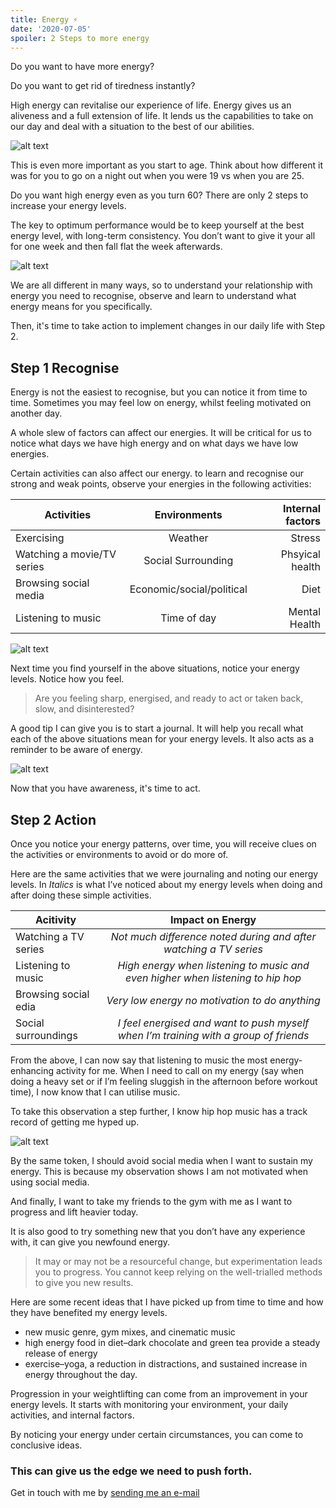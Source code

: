 ```yaml
---
title: Energy ⚡
date: '2020-07-05'
spoiler: 2 Steps to more energy
---
```


Do you want to have more energy? 

Do you want to get rid of tiredness instantly?

High energy can revitalise our experience of life. Energy gives us an aliveness and a full extension of life. It lends us the capabilities to take on our day and deal with a situation to the best of our abilities.

![alt text](https://commonwealthsportsclub.com/wp-content/uploads/2019/06/sunrise-workout.jpg "Life")

This is even more important as you start to age. Think about how different it was for you to go on a night out when you were 19 vs when you are 25. 

Do you want high energy even as you turn 60? There are only 2 steps to increase your energy levels.

The key to optimum performance would be to keep yourself at the best energy level, with long-term consistency. You don’t want to give it your all for one week and then fall flat the week afterwards.

![alt text](https://encrypted-tbn0.gstatic.com/images?q=tbn%3AANd9GcQzjJ2l5k1mwnriq4-0uCfnF57P4KfH2ZR_Aw&usqp=CAU "consistency")

We are all different in many ways, so to understand your relationship with energy you need to recognise, observe and learn to understand what energy means for you specifically. 

Then, it's time to take action to implement changes in our daily life with Step 2.

## Step 1 Recognise

Energy is not the easiest to recognise, but you can notice it from time to time. Sometimes you may feel low on energy, whilst feeling motivated on another day.

A whole slew of factors can affect our energies. It will be critical for us to notice what days we have high energy and on what days we have low energies.


Certain activities can also affect our energy. to learn and recognise our strong and weak points, observe your energies in the following activities:

| Activities        | Environments          | Internal factors  |
| ------------- |:-------------:| -----:|
| Exercising     | Weather | Stress |
| Watching a movie/TV series | Social Surrounding | Phsyical health|
| Browsing social media | Economic/social/political | Diet|
| Listening to music | Time of day  | Mental Health |

![alt text](https://www.kindpng.com/picc/m/178-1788772_environmental-factors-that-affect-health-hd-png-download.png "Internal and External Factors")

Next time you find yourself in the above situations, notice your energy levels. Notice how you feel. 

> Are you feeling sharp, energised, and ready to act or taken back, slow, and disinterested? 

A good tip I can give you is to start a journal. It will help you recall what each of the above situations mean for your energy levels. It also acts as a reminder to be aware of energy.

![alt text](https://elearningindustry.com/wp-content/uploads/2019/10/how-design-thinking-transforming-learning-experience-free-ebook.jpg "learning")

Now that you have awareness, it's time to act.

## Step 2 Action

Once you notice your energy patterns, over time, you will receive clues on the activities or environments to avoid or do more of.

Here are the same activities that we were journaling and noting our energy levels. In *Italics* is what I’ve noticed about my energy levels when doing and after doing these simple activities.

| Acitivity       | Impact on Energy       |
| ------------- |:-------------:| 
| Watching a TV series| _Not much difference noted during and after watching a TV series_ |
| Listening to music     | _High energy when listening to music and even higher when listening to hip hop_  |  
| Browsing social edia| _Very low energy no motivation to do anything_     |  
| Social surroundings| _I feel energised and want to push myself when I’m training with a group of friends_|  

From the above, I can now say that listening to music the most energy-enhancing activity for me. When I need to call on my energy (say when doing a heavy set or if I’m feeling sluggish in the afternoon before workout time), I now know that I can utilise music. 

To take this observation a step further, I know hip hop music has a track record of getting me hyped up.

![alt text](https://www.promaxnutrition.com/wp-content/uploads/sites/3/2016/05/WorkoutMusic1.jpg "Music")

By the same token, I should avoid social media when I want to sustain my energy. This is because my observation shows I am not motivated when using social media. 

And finally, I want to take my friends to the gym with me as I want to progress and lift heavier today.

It is also good to try something new that you don’t have any experience with, it can give you newfound energy.

> It may or may not be a resourceful change, but experimentation leads you to progress. You cannot keep relying on the well-trialled methods to give you new results. 

Here are some recent ideas that I have picked up from time to time and how they have benefited my energy levels.
- new music genre, gym mixes, and cinematic music
- high energy food in diet–dark chocolate and green tea provide a steady release of energy
- exercise–yoga, a reduction in distractions, and sustained increase in energy throughout the day.

Progression in your weightlifting can come from an improvement in your energy levels. It starts with monitoring your environment, your daily activities, and internal factors.

By noticing your energy under certain circumstances, you can come to conclusive ideas.

### This can give us the edge we need to push forth.


Get in touch with me by <a href="mailto:sandeep4010?Subject=Hi%20mate" target="_top">sending me an e-mail</a></p>


